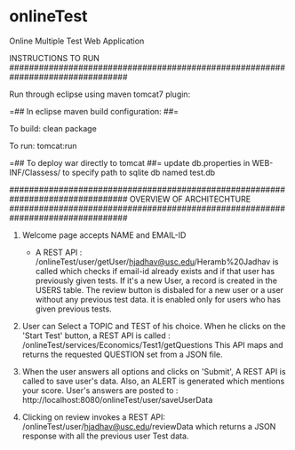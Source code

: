 # onlineTest
Online Multiple Test Web Application 

INSTRUCTIONS TO RUN
################################################################################

Run through eclipse using maven tomcat7 plugin:

=## In eclipse maven build configuration: ##=

To build:
	clean package

To run:
	tomcat:run

=## To deploy war directly to tomcat ##= 
	update db.properties in WEB-INF/Classess/ to specify path to sqlite db named test.db

################################################################################
OVERVIEW OF ARCHITECHTURE
################################################################################

1. Welcome page accepts NAME and EMAIL-ID
	- A REST API : /onlineTest/user/getUser/hjadhav@usc.edu/Heramb%20Jadhav
is called which checks if email-id already exists and if that user has previously given tests. If it's a new User, a record is created in the USERS table. 
The review button is disbaled for a new user or a user without any previous test data. it is enabled only for users who has given previous tests.

2. User can Select a TOPIC and TEST of his choice. When he clicks on the 'Start Test' button, a REST API is called : /onlineTest/services/Economics/Test1/getQuestions
This API maps and returns the requested QUESTION set from a JSON file.

3. When the user answers all options and clicks on 'Submit', A REST API is called to save user's data. Also, an ALERT is generated which mentions your score. User's answers are posted to : http://localhost:8080/onlineTest/user/saveUserData

4. Clicking on review invokes a REST API: /onlineTest/user/hjadhav@usc.edu/reviewData 
which returns a JSON response with all the previous user Test data.
